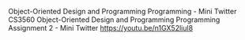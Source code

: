 Object-Oriented Design and Programming Programming - Mini Twitter
CS3560 Object-Oriented Design and Programming Programming Assignment 2 - Mini Twitter
https://youtu.be/n1GX52liul8
